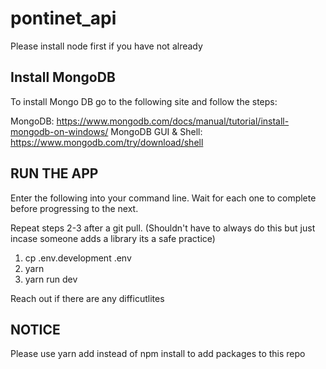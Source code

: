 # pontinet_api
Please install node first if you have not already
## Install MongoDB

To install Mongo DB go to the following site and follow the steps:

MongoDB: https://www.mongodb.com/docs/manual/tutorial/install-mongodb-on-windows/
MongoDB GUI & Shell: https://www.mongodb.com/try/download/shell

## RUN THE APP

Enter the following into your command line. Wait for each one to complete before progressing to the next. 

Repeat steps 2-3 after a git pull. (Shouldn't have to always do this but just incase someone adds a library its a safe practice)

1. cp .env.development .env
2. yarn
3. yarn run dev

Reach out if there are any difficutlites 

## NOTICE

Please use yarn add instead of npm install to add packages to this repo
